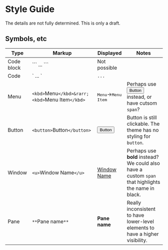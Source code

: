 # Style Guide

The details are not fully determined. This is only a draft.

## Symbols, etc

| Type       | Markup                                          | Displayed                                 | Notes                                                                                                |
| ---------- | ----------------------------------------------- | ----------------------------------------- | ---------------------------------------------------------------------------------------------------- |
| Code block | \`\`\` ... \`\`\`                               | Not possible                              |                                                                                                      |
| Code       | \` ... \`                                       | `...`                                     |                                                                                                      |
| Menu       | `<kbd>`Menu`</kbd>&rarr;<kbd>`Menu Item`</kbd>` | <kbd>Menu</kbd>&rarr;<kbd>Menu Item</kbd> | Perhaps use <button>Button</button> instead, or have cutsom `span`?                                  |
| Button     | `<button>`Button`</button>`                     | <button>Button</button>                   | Button is still clickable. The theme has no styling for `button`.                                    |
| Window     | `<u>`Window Name`</u>`                          | <u>Window Name</u>                        | Perhaps use **bold** instead? We could also have a custom `span` that highlights  the name in black. |
| Pane       | `**`Pane name`**`                               | **Pane name**                             | Really inconsistent to have lower-level elements to have a higher visibility.                                                                                                     |